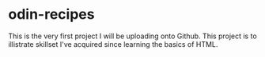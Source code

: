 # odin-recipes
This is the very first project I will be uploading onto Github. This project is to illistrate skillset I've acquired since learning the basics of HTML.